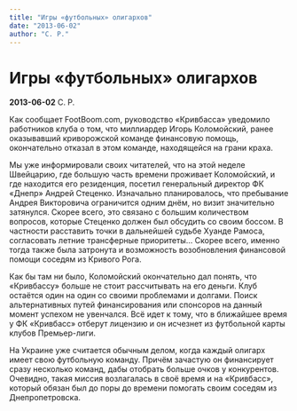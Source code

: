 ```yaml
---
title: "Игры «футбольных» олигархов"
date: "2013-06-02"
author: "С. Р."
---
```


# Игры «футбольных» олигархов

**2013-06-02** С. Р.

Как сообщает FootBoom.com, руководство «Кривбасса» уведомило работников клуба о том, что миллиардер Игорь Коломойский, ранее оказывавший криворожской команде финансовую помощь, окончательно отказал в этом команде, находящейся на грани краха.

Мы уже информировали своих читателей, что на этой неделе Швейцарию, где большую часть времени проживает Коломойский, и где находится его резиденция, посетил генеральный директор ФК «Днепр» Андрей Стеценко. Изначально планировалось, что пребывание Андрея Викторовича ограничится одним днём, но визит значительно затянулся. Скорее всего, это связано с большим количеством вопросов, которые Стеценко должен был обсудить со своим боссом. В частности расставить точки в дальнейшей судьбе Хуанде Рамоса, согласовать летние трансферные приоритеты... Скорее всего, именно тогда также была затронута и возможность возобновления финансовой помощи соседям из Кривого Рога.

Как бы там ни было, Коломойский окончательно дал понять, что «Кривбассу» больше не стоит рассчитывать на его деньги. Клуб остаётся один на один со своими проблемами и долгами. Поиск альтернативных путей финансирования или спонсоров на данный момент успехом не увенчался. Всё идет к тому, что в ближайшее время у ФК «Кривбасс» отберут лицензию и он исчезнет из футбольной карты клубов Премьер-лиги.

На Украине уже считается обычным делом, когда каждый олигарх имеет свою футбольную команду. Причём зачастую он финансирует сразу несколько команд, дабы отобрать больше очков у конкурентов. Очевидно, такая миссия возлагалась в своё время и на «Кривбасс», который обязан был до поры до времени помогать своим соседям из Днепропетровска.